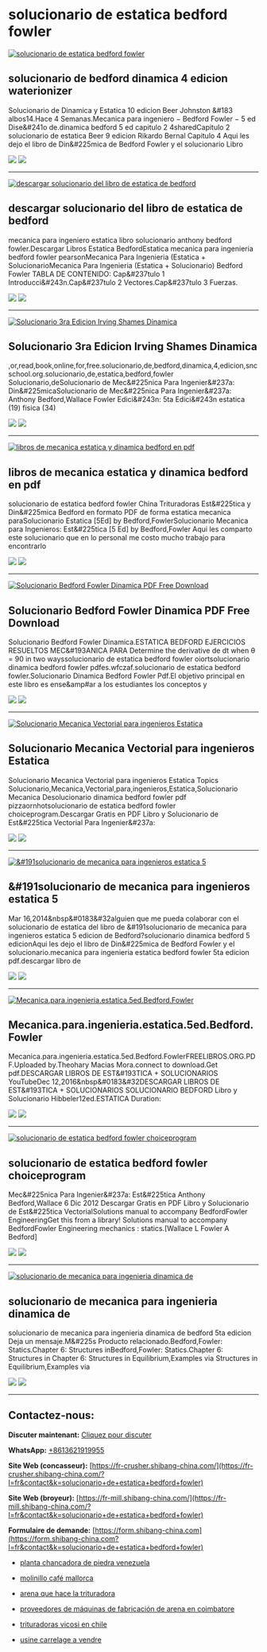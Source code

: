 # solucionario de estatica bedford fowler

<a href="https://swt.shibang-china.com/?l=fr&img&k=solucionario+de+estatica+bedford+fowler" target="_blank">![solucionario de estatica bedford fowler](http://static.shibang-china.com/all-800x300/622.jpg)</a>

## solucionario de bedford dinamica 4 edicion waterionizer
Solucionario de Dinamica y Estatica 10 edicion Beer Johnston &#183 albos14.Hace 4 Semanas.Mecanica para ingeniero − Bedford Fowler − 5 ed Dise&#241o de.dinamica bedford 5 ed capitulo 2 4sharedCapitulo 2 solucionario de estatica Beer 9 edicion Rikardo Bernal Capitulo 4 Aqui les dejo el libro de Din&#225mica de Bedford Fowler y el solucionario Libro


<a href="https://whatsapp.shibangsoft.com/WhatsApp.php" target="_blank" title="WhatsApp">![](http://static.shibang-china.com/icon/whatsapp.png)</a> <a href="https://swt.shibang-china.com/?l=fr&icon&k=solucionario+de+estatica+bedford+fowler" target="_blank">![](http://static.shibang-china.com/icon/chat-fr.png)</a>

---

<a href="https://swt.shibang-china.com/?l=fr&img&k=solucionario+de+estatica+bedford+fowler" target="_blank">![descargar solucionario del libro de estatica de bedford](http://static.shibang-china.com/all-800x300/1333.jpg)</a>

## descargar solucionario del libro de estatica de bedford
mecanica para ingeniero estatica libro solucionario anthony bedford fowler.Descargar Libros Estatica BedfordEstatica mecanica para ingenieria bedford fowler pearsonMecanica Para Ingenieria (Estatica + SolucionarioMecanica Para Ingenieria (Estatica + Solucionario) Bedford Fowler TABLA DE CONTENIDO: Cap&#237tulo 1 Introducci&#243n.Cap&#237tulo 2 Vectores.Cap&#237tulo 3 Fuerzas.


<a href="https://whatsapp.shibangsoft.com/WhatsApp.php" target="_blank" title="WhatsApp">![](http://static.shibang-china.com/icon/whatsapp.png)</a> <a href="https://swt.shibang-china.com/?l=fr&icon&k=solucionario+de+estatica+bedford+fowler" target="_blank">![](http://static.shibang-china.com/icon/chat-fr.png)</a>

---

<a href="https://swt.shibang-china.com/?l=fr&img&k=solucionario+de+estatica+bedford+fowler" target="_blank">![Solucionario 3ra Edicion Irving Shames Dinamica](http://static.shibang-china.com/all-800x300/672.jpg)</a>

## Solucionario 3ra Edicion Irving Shames Dinamica
,or,read,book,online,for,free.solucionario,de,bedford,dinamica,4,edicion,sncschool.org.solucionario,de,estatica,bedford,fowler Solucionario,deSolucionario de Mec&#225nica Para Ingenier&#237a: Din&#225micaSolucionario de Mec&#225nica Para Ingenier&#237a: Anthony Bedford,Wallace Fowler Edici&#243n: 5ta Edici&#243n estatica (19) fisica (34)


<a href="https://whatsapp.shibangsoft.com/WhatsApp.php" target="_blank" title="WhatsApp">![](http://static.shibang-china.com/icon/whatsapp.png)</a> <a href="https://swt.shibang-china.com/?l=fr&icon&k=solucionario+de+estatica+bedford+fowler" target="_blank">![](http://static.shibang-china.com/icon/chat-fr.png)</a>

---

<a href="https://swt.shibang-china.com/?l=fr&img&k=solucionario+de+estatica+bedford+fowler" target="_blank">![libros de mecanica estatica y dinamica bedford en pdf](http://static.shibang-china.com/all-800x300/38.jpg)</a>

## libros de mecanica estatica y dinamica bedford en pdf
solucionario de estatica bedford fowler China Trituradoras Est&#225tica y Din&#225mica Bedford en formato PDF de forma estatica mecanica paraSolucionario Estatica [5Ed] by Bedford,FowlerSolucionario Mecanica para Ingenieros: Est&#225tica [5 Ed] by Bedford,Fowler Aqui les comparto este solucionario que en lo personal me costo mucho trabajo para encontrarlo


<a href="https://whatsapp.shibangsoft.com/WhatsApp.php" target="_blank" title="WhatsApp">![](http://static.shibang-china.com/icon/whatsapp.png)</a> <a href="https://swt.shibang-china.com/?l=fr&icon&k=solucionario+de+estatica+bedford+fowler" target="_blank">![](http://static.shibang-china.com/icon/chat-fr.png)</a>

---

<a href="https://swt.shibang-china.com/?l=fr&img&k=solucionario+de+estatica+bedford+fowler" target="_blank">![Solucionario Bedford Fowler Dinamica PDF Free Download](http://static.shibang-china.com/all-800x300/90.jpg)</a>

## Solucionario Bedford Fowler Dinamica PDF Free Download
Solucionario Bedford Fowler Dinamica.ESTATICA BEDFORD EJERCICIOS RESUELTOS MEC&#193ANICA PARA Determine the derivative de dt when θ = 90 in two wayssolucionario de estatica bedford fowler oiortsolucionario dinamica bedford fowler pdfes.wfczaf.solucionario de estatica bedford fowler.Solucionario Dinamica Bedford Fowler Pdf.El objetivo principal en este libro es ense&amp#ar a los estudiantes los conceptos y


<a href="https://whatsapp.shibangsoft.com/WhatsApp.php" target="_blank" title="WhatsApp">![](http://static.shibang-china.com/icon/whatsapp.png)</a> <a href="https://swt.shibang-china.com/?l=fr&icon&k=solucionario+de+estatica+bedford+fowler" target="_blank">![](http://static.shibang-china.com/icon/chat-fr.png)</a>

---

<a href="https://swt.shibang-china.com/?l=fr&img&k=solucionario+de+estatica+bedford+fowler" target="_blank">![Solucionario Mecanica Vectorial para ingenieros Estatica](http://static.shibang-china.com/all-800x300/243.jpg)</a>

## Solucionario Mecanica Vectorial para ingenieros Estatica
Solucionario Mecanica Vectorial para ingenieros Estatica Topics Solucionario,Mecanica,Vectorial,para,ingenieros,Estatica,Solucionario Mecanica Desolucionario dinamica bedford fowler pdf pizzaornhotsolucionario de estatica bedford fowler choiceprogram.Descargar Gratis en PDF Libro y Solucionario de Est&#225tica Vectorial Para Ingenier&#237a:


<a href="https://whatsapp.shibangsoft.com/WhatsApp.php" target="_blank" title="WhatsApp">![](http://static.shibang-china.com/icon/whatsapp.png)</a> <a href="https://swt.shibang-china.com/?l=fr&icon&k=solucionario+de+estatica+bedford+fowler" target="_blank">![](http://static.shibang-china.com/icon/chat-fr.png)</a>

---

<a href="https://swt.shibang-china.com/?l=fr&img&k=solucionario+de+estatica+bedford+fowler" target="_blank">![&#191solucionario de mecanica para ingenieros estatica 5](http://static.shibang-china.com/all-800x300/711.jpg)</a>

## &#191solucionario de mecanica para ingenieros estatica 5
Mar 16,2014&nbsp&#0183&#32alguien que me pueda colaborar con el solucionario de estatica del libro de &#191solucionario de mecanica para ingenieros estatica 5 edicion de Bedford?solucionario dinamica bedford 5 edicionAqui les dejo el libro de Din&#225mica de Bedford Fowler y el solucionario.mecanica para ingenieria estatica bedford fowler 5ta edicion pdf.descargar libro de


<a href="https://whatsapp.shibangsoft.com/WhatsApp.php" target="_blank" title="WhatsApp">![](http://static.shibang-china.com/icon/whatsapp.png)</a> <a href="https://swt.shibang-china.com/?l=fr&icon&k=solucionario+de+estatica+bedford+fowler" target="_blank">![](http://static.shibang-china.com/icon/chat-fr.png)</a>

---

<a href="https://swt.shibang-china.com/?l=fr&img&k=solucionario+de+estatica+bedford+fowler" target="_blank">![Mecanica.para.ingenieria.estatica.5ed.Bedford.Fowler](http://static.shibang-china.com/all-800x300/258.jpg)</a>

## Mecanica.para.ingenieria.estatica.5ed.Bedford.Fowler
Mecanica.para.ingenieria.estatica.5ed.Bedford.FowlerFREELIBROS.ORG.PDF.Uploaded by.Theohary Macias Mora.connect to download.Get pdf.DESCARGAR LIBROS DE EST&#193TICA + SOLUCIONARIOS YouTubeDec 12,2016&nbsp&#0183&#32DESCARGAR LIBROS DE EST&#193TICA + SOLUCIONARIOS SOLUCIONARIO BEDFORD Libro y Solucionario Hibbeler12ed.ESTATICA Duration:


<a href="https://whatsapp.shibangsoft.com/WhatsApp.php" target="_blank" title="WhatsApp">![](http://static.shibang-china.com/icon/whatsapp.png)</a> <a href="https://swt.shibang-china.com/?l=fr&icon&k=solucionario+de+estatica+bedford+fowler" target="_blank">![](http://static.shibang-china.com/icon/chat-fr.png)</a>

---

<a href="https://swt.shibang-china.com/?l=fr&img&k=solucionario+de+estatica+bedford+fowler" target="_blank">![solucionario de estatica bedford fowler choiceprogram](http://static.shibang-china.com/all-800x300/631.jpg)</a>

## solucionario de estatica bedford fowler choiceprogram
Mec&#225nica Para Ingenier&#237a: Est&#225tica Anthony Bedford,Wallace 6 Dic 2012 Descargar Gratis en PDF Libro y Solucionario de Est&#225tica VectorialSolutions manual to accompany BedfordFowler EngineeringGet this from a library! Solutions manual to accompany BedfordFowler Engineering mechanics : statics.[Wallace L Fowler A Bedford]


<a href="https://whatsapp.shibangsoft.com/WhatsApp.php" target="_blank" title="WhatsApp">![](http://static.shibang-china.com/icon/whatsapp.png)</a> <a href="https://swt.shibang-china.com/?l=fr&icon&k=solucionario+de+estatica+bedford+fowler" target="_blank">![](http://static.shibang-china.com/icon/chat-fr.png)</a>

---

<a href="https://swt.shibang-china.com/?l=fr&img&k=solucionario+de+estatica+bedford+fowler" target="_blank">![solucionario de mecanica para ingenieria dinamica de](http://static.shibang-china.com/all-800x300/982.jpg)</a>

## solucionario de mecanica para ingenieria dinamica de
solucionario de mecanica para ingenieria dinamica de bedford 5ta edicion Deja un mensaje.M&#225s Producto relacionado.Bedford,Fowler: Statics.Chapter 6: Structures inBedford,Fowler: Statics.Chapter 6: Structures in Chapter 6: Structures in Equilibrium,Examples via Structures in Equilibrium,Examples via


<a href="https://whatsapp.shibangsoft.com/WhatsApp.php" target="_blank" title="WhatsApp">![](http://static.shibang-china.com/icon/whatsapp.png)</a> <a href="https://swt.shibang-china.com/?l=fr&icon&k=solucionario+de+estatica+bedford+fowler" target="_blank">![](http://static.shibang-china.com/icon/chat-fr.png)</a>

---
## Contactez-nous:

**Discuter maintenant:** [Cliquez pour discuter](https://swt.shibang-china.com?l=fr&contact&k=solucionario+de+estatica+bedford+fowler)

**WhatsApp:**  [+8613621919955](https://whatsapp.shibangsoft.com/WhatsApp.php)

**Site Web (concasseur):** [https://fr-crusher.shibang-china.com/](https://fr-crusher.shibang-china.com/?l=fr&contact&k=solucionario+de+estatica+bedford+fowler)

**Site Web (broyeur):** [https://fr-mill.shibang-china.com/](https://fr-mill.shibang-china.com/?l=fr&contact&k=solucionario+de+estatica+bedford+fowler)

**Formulaire de demande:** [https://form.shibang-china.com](https://form.shibang-china.com?l=fr&contact&k=solucionario+de+estatica+bedford+fowler)

* [planta chancadora de piedra venezuela](../62/planta%20chancadora%20de%20piedra%20venezuela.md)

* [molinillo café mallorca](../63/molinillo%20caf%C3%A9%20mallorca.md)

* [arena que hace la trituradora](../62/arena%20que%20hace%20la%20trituradora.md)

* [proveedores de máquinas de fabricación de arena en coimbatore](../63/proveedores%20de%20m%C3%A1quinas%20de%20fabricaci%C3%B3n%20de%20arena%20en%20coimbatore.md)

* [trituradoras vicosi en chile](../62/trituradoras%20vicosi%20en%20chile.md)

* [usine carrelage a vendre](../65/usine%20carrelage%20a%20vendre.md)